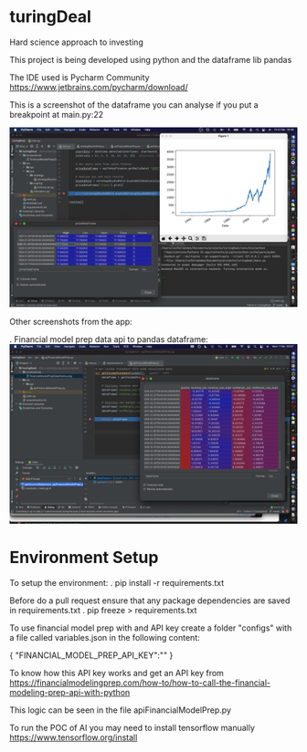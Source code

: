# turingDeal
Hard science approach to investing

This project is being developed using python and the dataframe lib pandas

The IDE used is Pycharm Community
https://www.jetbrains.com/pycharm/download/

This is a screenshot of the dataframe you can analyse if you put a breakpoint at main.py:22

![price dataframe](https://github.com/ivofernandes/turingdeal/blob/master/screenshots/priceDataFrameWithPlot.png?raw=true)

Other screenshots from the app:

. Financial model prep data api to pandas dataframe:
![financial model prep data](https://github.com/ivofernandes/turingdeal/blob/master/screenshots/financialModelPrepDataframe.png?raw=true)


# Environment Setup
To setup the environment:
. pip install -r requirements.txt

Before do a pull request ensure that any package dependencies are saved in requirements.txt
.  pip freeze > requirements.txt

To use financial model prep with and API key create a folder "configs" with a file called variables.json in the following content:

{
  "FINANCIAL_MODEL_PREP_API_KEY":""
}

To know how this API key works and get an API key from 
https://financialmodelingprep.com/how-to/how-to-call-the-financial-modeling-prep-api-with-python

This logic can be seen in the file apiFinancialModelPrep.py

To run the POC of AI you may need to install tensorflow manually 
https://www.tensorflow.org/install
